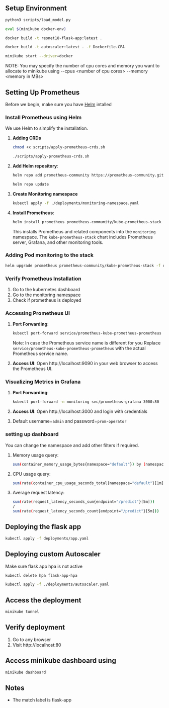 ## Setup Environment
```bash
python3 scripts/load_model.py
```
```bash
eval $(minikube docker-env)
```
``` bash
docker build -t resnet18-flask-app:latest .
```
``` bash
docker build -t autoscaler:latest . -f Dockerfile.CPA 
```
``` bash
minikube start --driver=docker
```
NOTE: You may specify the number of cpu cores and memory you want to allocate to minikube using --cpus \<number of cpu cores> --memory \<memory in MBs>

## Setting Up Prometheus
Before we begin, make sure you have [Helm](https://helm.sh/docs/intro/install/) intalled

### Install Prometheus using Helm

We use Helm to simplify the installation.
1. **Adding CRDs**
    ``` bash
    chmod +x scripts/apply-prometheus-crds.sh
    ```
    ``` bash
    ./scripts/apply-prometheus-crds.sh
    ```
2. **Add Helm repository**:
   ```bash
   helm repo add prometheus-community https://prometheus-community.github.io/helm-charts
   ```
   ```bash
   helm repo update
   ```
3. **Create Monitoring namespace**
    ```bash
    kubectl apply -f ./deployments/monitoring-namespace.yaml
    ```
    
4. **Install Prometheus**:
   ```bash
   helm install prometheus prometheus-community/kube-prometheus-stack --namespace monitoring
   ```
   This installs Prometheus and related components into the `monitoring` namespace. The `kube-prometheus-stack` chart includes Prometheus server, Grafana, and other monitoring tools.

### Adding Pod monitoring to the stack
```bash
helm upgrade prometheus prometheus-community/kube-prometheus-stack -f deployments/prometheus.yaml -n monitoring
```

### Verify Prometheus Installation

1. Go to the kubernetes dashboard 
2. Go to the monitoring namespace
3. Check if prometheus is deployed

### Accessing Prometheus UI

1. **Port Forwarding**:
   ```bash
   kubectl port-forward service/prometheus-kube-prometheus-prometheus 9090:9090 -n monitoring
   ```
   Note: In case the Prometheus service name is different for you Replace `service/prometheus-kube-prometheus-prometheus` with the actual Prometheus service name.

2. **Access UI**: Open http://localhost:9090 in your web browser to access the Prometheus UI.

### Visualizing Metrics in Grafana

1. **Port Forwarding**:
   ```bash
   kubectl port-forward -n monitoring svc/prometheus-grafana 3000:80
   ```
2. **Access UI**: Open http://localhost:3000 and login with credentials 

3. Default username=`admin` and password=`prom-operator`

### setting up dashboard
You can change the namespace and add other filters if required.
1. Memory usage query:
   ```bash 
   sum(container_memory_usage_bytes{namespace="default"}) by (namespace, pod)
   ```
2. CPU usage query: 
   ```bash 
   sum(rate(container_cpu_usage_seconds_total{namespace="default"}[1m])) by (namespace, pod)
   ```
3. Average request latency:
   ```bash
   sum(rate(request_latency_seconds_sum{endpoint="/predict"}[5m])) 
   / 
   sum(rate(request_latency_seconds_count{endpoint="/predict"}[5m]))
   ``` 
## Deploying the flask app
``` bash
kubectl apply -f deployments/app.yaml
``` 
## Deploying custom Autoscaler
Make sure flask app hpa is not active
```bash
kubectl delete hpa flask-app-hpa
```
```bash
kubectl apply -f ./deployments/autoscaler.yaml
```

## Access the deployment 
```bash 
minikube tunnel
```

## Verify deployment
1. Go to any browser 
2. Visit http://localhost:80

## Access minikube dashboard using
```bash 
minikube dashboard
```
## Notes 
- The match label is flask-app